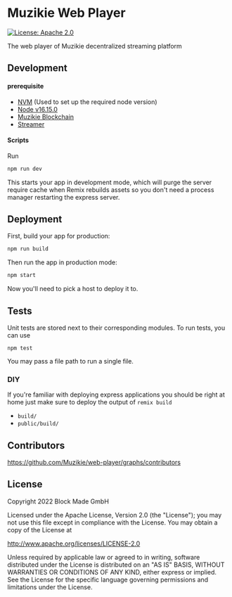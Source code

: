 # Muzikie Web Player

[![License: Apache 2.0](https://img.shields.io/badge/License-Apache%202.0-blue.svg)](http://www.apache.org/licenses/LICENSE-2.0)

The web player of Muzikie decentralized streaming platform

## Development

#### prerequisite
- [NVM](https://github.com/nvm-sh/nvm/blob/master/README.md) (Used to set up the required node version)
- [Node v16.15.0](https://nodejs.org)
- [Muzikie Blockchain](https://github.com/Muzikie/blockchain)
- [Streamer](https://github.com/Muzikie/streamer)


#### Scripts

Run 

```sh
npm run dev
```

This starts your app in development mode, which will purge the server require cache when Remix rebuilds assets so you don't need a process manager restarting the express server.

## Deployment

First, build your app for production:

```sh
npm run build
```

Then run the app in production mode:

```sh
npm start
```

Now you'll need to pick a host to deploy it to.


## Tests

Unit tests are stored next to their corresponding modules. To run tests, you can use

```
npm test
```

You may pass a file path to run a single file.

### DIY

If you're familiar with deploying express applications you should be right at home just make sure to deploy the output of `remix build`

- `build/`
- `public/build/`


## Contributors

https://github.com/Muzikie/web-player/graphs/contributors

## License

Copyright 2022 Block Made GmbH

Licensed under the Apache License, Version 2.0 (the "License");
you may not use this file except in compliance with the License.
You may obtain a copy of the License at

http://www.apache.org/licenses/LICENSE-2.0

Unless required by applicable law or agreed to in writing, software
distributed under the License is distributed on an "AS IS" BASIS,
WITHOUT WARRANTIES OR CONDITIONS OF ANY KIND, either express or implied.
See the License for the specific language governing permissions and
limitations under the License.

[Muzikie site]: https://muzikie.com/
[Block Made GmbH site]: https://block-made.com/
